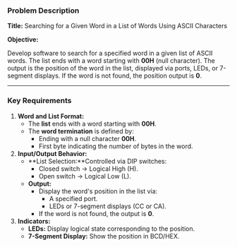 ### **Problem Description**

**Title:** Searching for a Given Word in a List of Words Using ASCII Characters

**Objective:**

Develop software to search for a specified word in a given list of ASCII words. The list ends with a word starting with **00H** (null character). The output is the position of the word in the list, displayed via ports, LEDs, or 7-segment displays. If the word is not found, the position output is **0**.

---

### **Key Requirements**

1. **Word and List Format:**
    - The **list** ends with a word starting with **00H**.
    - The **word termination** is defined by:
        - Ending with a null character **00H**.
        - First byte indicating the number of bytes in the word.
2. **Input/Output Behavior:**
    - **List Selection:**Controlled via DIP switches:
        - Closed switch → Logical High (H).
        - Open switch → Logical Low (L).
    - **Output:**
        - Display the word's position in the list via:
            - A specified port.
            - LEDs or 7-segment displays (CC or CA).
        - If the word is not found, the output is **0**.
3. **Indicators:**
    - **LEDs:** Display logical state corresponding to the position.
    - **7-Segment Display:** Show the position in BCD/HEX.
